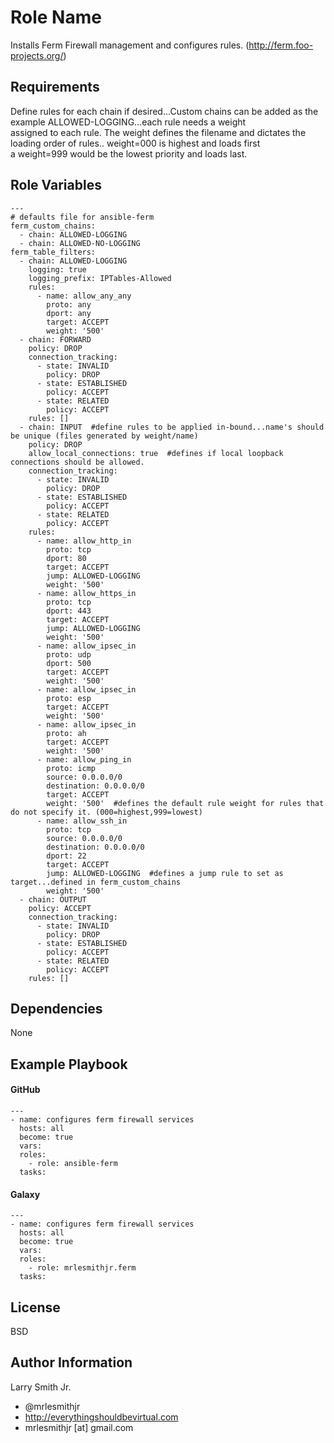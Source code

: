 Role Name
=========

Installs Ferm Firewall management and configures rules. (http://ferm.foo-projects.org/)

Requirements
------------

Define rules for each chain if desired...Custom chains can be added as the example ALLOWED-LOGGING...each rule needs a weight  
assigned to each rule. The weight defines the filename and dictates the loading order of rules.. weight=000 is highest and loads first  
a weight=999 would be the lowest priority and loads last.

Role Variables
--------------

````
---
# defaults file for ansible-ferm
ferm_custom_chains:
  - chain: ALLOWED-LOGGING
  - chain: ALLOWED-NO-LOGGING
ferm_table_filters:
  - chain: ALLOWED-LOGGING
    logging: true
    logging_prefix: IPTables-Allowed
    rules:
      - name: allow_any_any
        proto: any
        dport: any
        target: ACCEPT
        weight: '500'
  - chain: FORWARD
    policy: DROP
    connection_tracking:
      - state: INVALID
        policy: DROP
      - state: ESTABLISHED
        policy: ACCEPT
      - state: RELATED
        policy: ACCEPT
    rules: []
  - chain: INPUT  #define rules to be applied in-bound...name's should be unique (files generated by weight/name)
    policy: DROP
    allow_local_connections: true  #defines if local loopback connections should be allowed.
    connection_tracking:
      - state: INVALID
        policy: DROP
      - state: ESTABLISHED
        policy: ACCEPT
      - state: RELATED
        policy: ACCEPT
    rules:
      - name: allow_http_in
        proto: tcp
        dport: 80
        target: ACCEPT
        jump: ALLOWED-LOGGING
        weight: '500'
      - name: allow_https_in
        proto: tcp
        dport: 443
        target: ACCEPT
        jump: ALLOWED-LOGGING
        weight: '500'
      - name: allow_ipsec_in
        proto: udp
        dport: 500
        target: ACCEPT
        weight: '500'
      - name: allow_ipsec_in
        proto: esp
        target: ACCEPT
        weight: '500'
      - name: allow_ipsec_in
        proto: ah
        target: ACCEPT
        weight: '500'
      - name: allow_ping_in
        proto: icmp
        source: 0.0.0.0/0
        destination: 0.0.0.0/0
        target: ACCEPT
        weight: '500'  #defines the default rule weight for rules that do not specify it. (000=highest,999=lowest)
      - name: allow_ssh_in
        proto: tcp
        source: 0.0.0.0/0
        destination: 0.0.0.0/0
        dport: 22
        target: ACCEPT
        jump: ALLOWED-LOGGING  #defines a jump rule to set as target...defined in ferm_custom_chains
        weight: '500'
  - chain: OUTPUT
    policy: ACCEPT
    connection_tracking:
      - state: INVALID
        policy: DROP
      - state: ESTABLISHED
        policy: ACCEPT
      - state: RELATED
        policy: ACCEPT
    rules: []
````

Dependencies
------------

None

Example Playbook
----------------

#### GitHub
````
---
- name: configures ferm firewall services
  hosts: all
  become: true
  vars:
  roles:
    - role: ansible-ferm
  tasks:
````
#### Galaxy
````
---
- name: configures ferm firewall services
  hosts: all
  become: true
  vars:
  roles:
    - role: mrlesmithjr.ferm
  tasks:
````

License
-------

BSD

Author Information
------------------

Larry Smith Jr.
- @mrlesmithjr
- http://everythingshouldbevirtual.com
- mrlesmithjr [at] gmail.com
